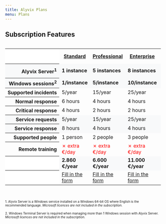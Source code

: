 ```yaml
---
title: Alyvix Plans
menu: Plans
---
```


## Subscription **Features**

<div style="overflow-x:auto;">
    <table style="margin-left:auto;margin-right:auto;border-collapse:collapse">
        <tr>
            <th style="background-color:white;"></th>
            <th><a href="./service#standard">Standard</a></th>
            <th><a href="./service#professional">Professional</a></th>
            <th><a href="./service#enterprise">Enterprise</a></th>
            <th><a href="./service#enterprise-plus">Enterprise Plus</a></th>
        </tr>
        <tr style="background-color:#f8f9fa;">
            <th style="text-align:right;white-space:nowrap;">Alyvix Server<sup>1</sup></th>
            <td><b>1 instance</b></td>
            <td><b>5 instances</b></td>
            <td><b>8 instances</b></td>
            <td><b>12 instances</b></td>
        </tr>
        <tr style="background-color:#f8f9fa;">
            <th style="text-align:right;white-space:nowrap;">Windows sessions<sup>2</sup></th>
            <td><b>1/instance</b></td>
            <td><b>5/instance</b></td>
            <td><b>10/instance</b></td>
            <td><b>15/instance</b></td>
        </tr>
        <tr>
            <th style="text-align:right;white-space:nowrap;">Supported incidents</th>
            <td>5/year</td>
            <td>15/year</td>
            <td>25/year</td>
            <td>45/year</td>
        </tr>
        <tr>
            <th style="text-align:right;white-space:nowrap;">Normal response</th>
            <td>6 hours</td>
            <td>4 hours</td>
            <td>4 hours</td>
            <td>2 hours</td>
        </tr>
        <tr>
            <th style="text-align:right;white-space:nowrap;">Critical response</th>
            <td>4 hours</td>
            <td>2 hours</td>
            <td>2 hours</td>
            <td>1 hour</td>
        </tr>
        <tr style="background-color:#f8f9fa;">
            <th style="text-align:right;white-space:nowrap;">Service requests</th>
            <td>5/year</td>
            <td>15/year</td>
            <td>25/year</td>
            <td>45/year</td>
        </tr>
        <tr style="background-color:#f8f9fa;">
            <th style="text-align:right;white-space:nowrap;">Service response</th>
            <td>8 hours</td>
            <td>4 hours</td>
            <td>4 hours</td>
            <td>2 hours</td>
        </tr>
        <tr>
            <th style="text-align:right;white-space:nowrap;">Supported people</th>
            <td>1 person</td>
            <td>2 people</td>
            <td>3 people</td>
            <td>>3 people</td>
        </tr>
        <tr>
            <th style="text-align:right;white-space:nowrap;">Remote training</th>
            <td style="color:red">&#x2717; extra €/day</td>
            <td style="color:red">&#x2717; extra €/day</td>
            <td style="color:red">&#x2717; extra €/day</td>
            <td style="color:green">&#x2713; included</td>
        </tr>
        <tr style="background-color:#f8f9fa;">
            <th style="background-color:white;"></th>
            <td><b>2.860 €/year</b></td>
            <td><b>6.600 €/year</b></td>
            <td><b>11.000 €/year</b></td>
            <td><b>16.500 €/year</b></td>
        </tr>
        <tr>
            <th style="background-color:white;"></th>
            <td><a href="./service/_subscription_standard/contact_form" class="btn btn-primary btn-lg" target="_blank">Fill in the form</a></td>
            <td><a href="./service/_subscription_professional/contact_form" class="btn btn-primary btn-lg" target="_blank">Fill in the form</a></td>
            <td><a href="./service/_subscription_enterprise/contact_form" class="btn btn-success btn-lg" target="_blank">Fill in the form</a></td>
            <td><a href="./service/_subscription_enterprise_plus/contact_form" class="btn btn-success btn-lg" target="_blank">Fill in the form</a></td>
        </tr>
    </table>
</div><br>

<font size="1">1. Alyvix Server is a Windows service installed on a Windows 64-bit OS where English is the recommended language. <i>Microsoft licences are not included in the subscription.</i></font><br>

<font size="1">2. Windows Terminal Server is required when managing more than 1 Windows session with Alyvix Server. <i>Microsoft licences are not included in the subscription.</i></font>
